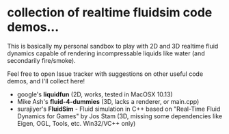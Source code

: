
# collection of realtime fluidsim code demos...

This is basically my personal sandbox to play with 2D and 3D realtime fluid dynamics capable of rendering incompressable liquids like water (and secondarily fire/smoke).

Feel free to open Issue tracker with suggestions on other useful code demos, and I'll collect here!

- google's **liquidfun** (2D, works, tested in MacOSX 10.13)
- Mike Ash's **fluid-4-dummies** (3D, lacks a renderer, or main.cpp)
- surajiyer's **FluidSim** - Fluid simulation in C++ based on "Real-Time Fluid Dynamics for Games" by Jos Stam (3D, missing some dependencies like Eigen, OGL, Tools, etc. Win32/VC++ only)


